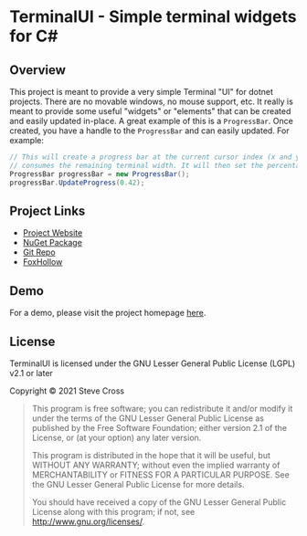 # TerminalUI - Simple terminal widgets for C#

## Overview
This project is meant to provide a very simple Terminal "UI" for dotnet
projects. There are no movable windows, no mouse support, etc. It really
is meant to provide some useful "widgets" or "elements" that can be created
and easily updated in-place. A great example of this is a `ProgressBar`.
Once created, you have a handle to the `ProgressBar` and can easily
updated. For example:

```csharp
// This will create a progress bar at the current cursor index (x and y) that 
// consumes the remaining terminal width. It will then set the percentage to 42%.
ProgressBar progressBar = new ProgressBar();
progressBar.UpdateProgress(0.42);
```

## Project Links

* [Project Website](https://code.foxhollow.cc/terminal-ui/)
* [NuGet Package](https://www.nuget.org/packages/FoxHollow.TerminalUI/)
* [Git Repo](https://git.foxhollow.cc/hairlesshobo/TerminalUI)
* [FoxHollow](https://www.foxhollow.cc)

## Demo

For a demo, please visit the project homepage [here](https://code.foxhollow.cc/terminal-ui/#/README?id=demo).

## License
TerminalUI is licensed under the GNU Lesser General Public License (LGPL) v2.1 or later

Copyright © 2021 Steve Cross

> This program is free software; you can redistribute it and/or modify 
> it under the terms of the GNU Lesser General Public License as published by 
> the Free Software Foundation; either version 2.1 of the License, or 
> (at your option) any later version.
>  
> This program is distributed in the hope that it will be useful, 
> but WITHOUT ANY WARRANTY; without even the implied warranty of 
> MERCHANTABILITY or FITNESS FOR A PARTICULAR PURPOSE.  See the 
> GNU Lesser General Public License for more details. 
>  
> You should have received a copy of the GNU Lesser General Public License 
> along with this program; if not, see <http://www.gnu.org/licenses/>.
